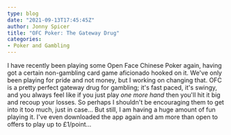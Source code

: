 ```yaml
---
type: blog
date: "2021-09-13T17:45:45Z"
author: Jonny Spicer
title: "OFC Poker: The Gateway Drug"
categories:
- Poker and Gambling
---
```

I have recently been playing some Open Face Chinese Poker again, having got a certain non-gambling card game aficionado hooked on it. We've only been playing for pride and not money, but I working on changing that. OFC is a pretty perfect gateway drug for gambling; it's
fast paced, it's swingy, and you always feel like if you just play *one more hand* then you'll hit it big and recoup your losses. So perhaps I shouldn't be encouraging them to get into it too much, just in case... But still, I am having a huge amount of fun playing it.
I've even downloaded the app again and am more than open to offers to play up to £1/point...
